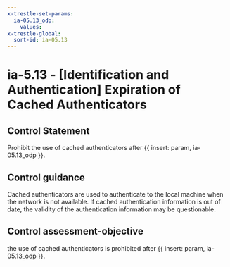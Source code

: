 ```yaml
---
x-trestle-set-params:
  ia-05.13_odp:
    values:
x-trestle-global:
  sort-id: ia-05.13
---
```


# ia-5.13 - \[Identification and Authentication\] Expiration of Cached Authenticators

## Control Statement

Prohibit the use of cached authenticators after {{ insert: param, ia-05.13_odp }}.

## Control guidance

Cached authenticators are used to authenticate to the local machine when the network is not available. If cached authentication information is out of date, the validity of the authentication information may be questionable.

## Control assessment-objective

the use of cached authenticators is prohibited after {{ insert: param, ia-05.13_odp }}.
